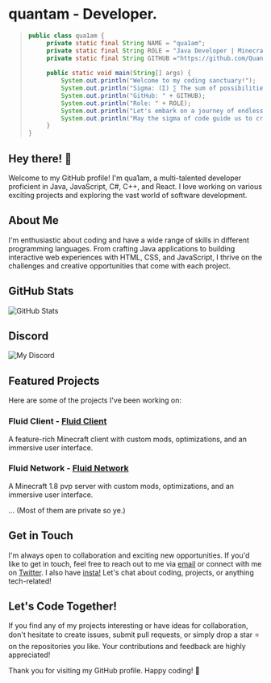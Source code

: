 # quantam - Developer.

> ```java
> public class qua1am {
>     private static final String NAME = "qua1am";
>     private static final String ROLE = "Java Developer | Minecraft Enthusiast | Code Crafter";
>     private static final String GITHUB ="https://github.com/Quantamyt";
>     
>     public static void main(String[] args) {
>         System.out.println("Welcome to my coding sanctuary!");
>         System.out.println("Sigma: (Σ) ∑ The sum of possibilities and creativity.");
>         System.out.println("GitHub: " + GITHUB);
>         System.out.println("Role: " + ROLE);
>         System.out.println("Let's embark on a journey of endless innovation and craft stunning code!");
>         System.out.println("May the sigma of code guide us to create magic in the digital realm. 🎩✨");
>     }
> }
> ```

## Hey there! 👋

Welcome to my GitHub profile! I'm qua1am, a multi-talented developer proficient in Java, JavaScript, C#, C++, and React. I love working on various exciting projects and exploring the vast world of software development.

## About Me

I'm enthusiastic about coding and have a wide range of skills in different programming languages. From crafting Java applications to building interactive web experiences with HTML, CSS, and JavaScript, I thrive on the challenges and creative opportunities that come with each project.

## GitHub Stats

![GitHub Stats](https://github-readme-stats.vercel.app/api?username=Quantamyt&show_icons=true&count_private=true&hide=prs,issues&theme=radical)


## Discord 

![My Discord](https://discord-readme-badge.vercel.app/api?id=1121050952628183152)


## Featured Projects

Here are some of the projects I've been working on:

### Fluid Client - [Fluid Client](https://github.com/Fluid-Client-Development)

A feature-rich Minecraft client with custom mods, optimizations, and an immersive user interface.

### Fluid Network - [Fluid Network](https://github.com/Fluid-Client-Development)

A Minecraft 1.8 pvp server with custom mods, optimizations, and an immersive user interface.

... (Most of them are private so ye.)

## Get in Touch

I'm always open to collaboration and exciting new opportunities. If you'd like to get in touch, feel free to reach out to me via [email](mailto:quantamyt19@gmail.com) or connect with me on [Twitter](https://twitter.com/Quantam_). I also have [insta!](https://www.instagram.com/quantamphysicx?igsh=bGY5cDJ1bWJ3Mjg3) Let's chat about coding, projects, or anything tech-related!

## Let's Code Together!

If you find any of my projects interesting or have ideas for collaboration, don't hesitate to create issues, submit pull requests, or simply drop a star ⭐ on the repositories you like. Your contributions and feedback are highly appreciated!

Thank you for visiting my GitHub profile. Happy coding! 🚀
